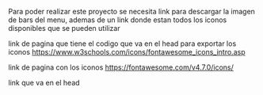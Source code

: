 Para poder realizar este proyecto se necesita link para descargar la imagen de bars del menu, 
ademas de un link donde estan todos los iconos disponibles que se pueden utilizar

link de pagina que tiene el codigo que va en el head para exportar los iconos
https://www.w3schools.com/icons/fontawesome_icons_intro.asp

link de pagina con los iconos
https://fontawesome.com/v4.7.0/icons/

link que va en el head
<link rel="stylesheet" href="https://cdnjs.cloudflare.com/ajax/libs/font-awesome/4.7.0/css/font-awesome.min.css">


